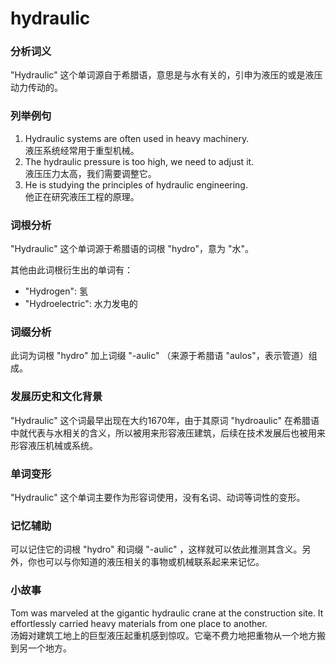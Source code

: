 # hydraulic

### 分析词义

  

"Hydraulic" 这个单词源自于希腊语，意思是与水有关的，引申为液压的或是液压动力传动的。

  

### 列举例句

  

1.  Hydraulic systems are often used in heavy machinery.  
    液压系统经常用于重型机械。
2.  The hydraulic pressure is too high, we need to adjust it.  
    液压压力太高，我们需要调整它。
3.  He is studying the principles of hydraulic engineering.  
    他正在研究液压工程的原理。

  

### 词根分析

  

"Hydraulic" 这个单词源于希腊语的词根 "hydro"，意为 "水"。

  

其他由此词根衍生出的单词有：

  

*   "Hydrogen": 氢
*   "Hydroelectric": 水力发电的

  

### 词缀分析

  

此词为词根 "hydro" 加上词缀 "-aulic" （来源于希腊语 "aulos"，表示管道）组成。

  

### 发展历史和文化背景

  

"Hydraulic" 这个词最早出现在大约1670年，由于其原词 "hydroaulic" 在希腊语中就代表与水相关的含义，所以被用来形容液压建筑，后续在技术发展后也被用来形容液压机械或系统。

  

### 单词变形

  

"Hydraulic" 这个单词主要作为形容词使用，没有名词、动词等词性的变形。

  

### 记忆辅助

  

可以记住它的词根 "hydro" 和词缀 "-aulic" ，这样就可以依此推测其含义。另外，你也可以与你知道的液压相关的事物或机械联系起来来记忆。

  

### 小故事

  

Tom was marveled at the gigantic hydraulic crane at the construction site. It effortlessly carried heavy materials from one place to another.  
汤姆对建筑工地上的巨型液压起重机感到惊叹。它毫不费力地把重物从一个地方搬到另一个地方。

